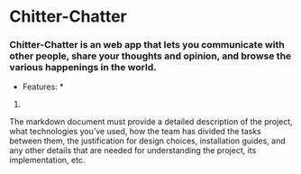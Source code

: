 # Chitter-Chatter
### Chitter-Chatter is an web app that lets you communicate with other people, share your thoughts and opinion, and browse the various happenings in the world. 
* Features: *
1. 


The markdown document must provide a detailed description of the project, what technologies you’ve used, how the team has divided the tasks between them, the justification for design choices, installation guides, and any other details that are needed for understanding the project, its implementation, etc.
